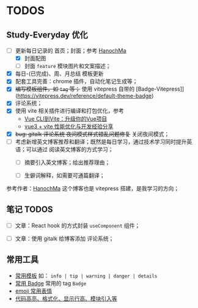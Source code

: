 # TODOS


## Study-Everyday 优化

- [ ] 更新每日记录的 首页；封面；参考 [HanochMa](https://hanochma.github.io/)
  - [x] 封面配图
  - [ ] 封面 `feature` 模块图片和文案描述；
- [x] 每日-(已完成)、周、月总结 模板更新
- [x] 配套工具完善：chrome 插件，自动化笔记生成等；
- [x] ~~编写模板组件，如 `tag` 等；~~ 使用 vitepress 自带的 [Badge-Vitepress]](https://vitepress.dev/reference/default-theme-badge)
- [x] 评论系统；
- [x] 使用 vite 相关插件进行编译和打包优化，参考
  - [Vue CLI到Vite：升级你的Vue项目](https://juejin.cn/post/7273869885326475283)
  - [vue3 + vite 性能优化与开发经验分享](https://juejin.cn/post/7273304959538872377)
- [x] ~~bug: gitalk 评论系统 夜间模式样式错乱问题修复~~ 关闭夜间模式；
- [ ] 考虑新增英文博客推荐和翻译；既然是每日学习，通过技术学习同时提升英语；可以通过 阅读英文博客的方式学习；
  - [ ] 摘要引入英文博客；给出推荐理由；
  - [ ] 生僻词解释，如需要可通篇翻译；


参考作者：[HanochMa](https://hanochma.github.io/) 这个博客也是 vitepress 搭建，是我学习的方向；





## 笔记 TODOS

- [ ] 文章：React hook 的方式封装 `useComponent` 组件；
- [ ] 文章：使用 gitalk 给博客添加 评论系统；


## 常用工具

- [常用模板](https://vitepress.dev/guide/markdown#custom-containers) 如： `info | tip | warning | danger | details`
- [常用 Badge](https://vitepress.dev/reference/default-theme-badge#badge) 常用的 tag `Badge`
- [emoji 常用表情](https://github.com/markdown-it/markdown-it-emoji/blob/master/lib/data/full.json)
- [代码高亮、格式化、显示行高、模块引入等](https://vitepress.dev/guide/markdown#focus-in-code-blocks) 
